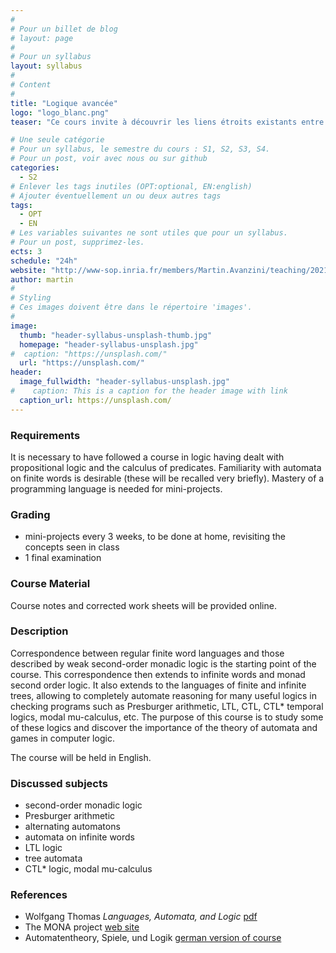 ```yaml
---
#
# Pour un billet de blog
# layout: page
#
# Pour un syllabus
layout: syllabus
#
# Content
#
title: "Logique avancée"
logo: "logo_blanc.png"
teaser: "Ce cours invite à découvrir les liens étroits existants entre certains formalismes logiques, la théorie des jeux, et la théorie des automates."

# Une seule catégorie
# Pour un syllabus, le semestre du cours : S1, S2, S3, S4.
# Pour un post, voir avec nous ou sur github
categories:
  - S2
# Enlever les tags inutiles (OPT:optional, EN:english)
# Ajouter éventuellement un ou deux autres tags
tags:
  - OPT
  - EN
# Les variables suivantes ne sont utiles que pour un syllabus.
# Pour un post, supprimez-les.
ects: 3
schedule: "24h"
website: "http://www-sop.inria.fr/members/Martin.Avanzini/teaching/2021/AL"
author: martin
#
# Styling
# Ces images doivent être dans le répertoire 'images'.
#
image:
  thumb: "header-syllabus-unsplash-thumb.jpg"
  homepage: "header-syllabus-unsplash.jpg"
#  caption: "https://unsplash.com/"
  url: "https://unsplash.com/"
header:
  image_fullwidth: "header-syllabus-unsplash.jpg"
#    caption: This is a caption for the header image with link
  caption_url: https://unsplash.com/
---
```


### Requirements ###

It is necessary to have followed a course in logic having dealt with
propositional logic and the calculus of predicates. Familiarity
with automata on finite words is desirable (these will be
recalled very briefly). Mastery of a programming language
is needed for mini-projects.

### Grading ###

  - mini-projects every 3 weeks, to be done at home, revisiting the concepts seen in class
  - 1 final examination


### Course Material ###
Course notes and corrected work sheets will be provided online.

### Description ###

Correspondence between regular finite word languages
and those described by weak second-order monadic logic is
the starting point of the course. This correspondence
then extends to infinite words and monad second order logic.
It also extends to the languages of finite and infinite trees,
allowing to completely automate reasoning
for many useful logics
in checking programs such as Presburger arithmetic,
LTL, CTL, CTL* temporal logics, modal mu-calculus, etc. The purpose of
this course is to study some of these logics and discover
the importance of the theory of automata and games in computer logic.

The course will be held in English.


### Discussed subjects ###

  - second-order monadic logic
  - Presburger arithmetic
  - alternating automatons
  - automata on infinite words
  - LTL logic
  - tree automata
  - CTL* logic, modal mu-calculus


### References ###
- Wolfgang Thomas *Languages, Automata, and Logic* [pdf](http://www.cs.cornell.edu/courses/cs6860/2010fa/Handouts/thomas.pdf)
- The MONA project [web site](http://www.brics.dk/mona/)
- Automatentheory, Spiele, und Logik [german version of course](http://www.lsv.fr/~lozes/Enseignement/ASL/index.php)
